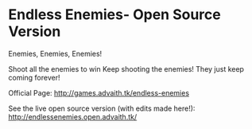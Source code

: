 # Endless Enemies- Open Source Version

Enemies, Enemies, Enemies!

Shoot all the enemies to win  Keep shooting the enemies! They just keep coming forever!

Official Page: http://games.advaith.tk/endless-enemies

See the live open source version (with edits made here!): http://endlessenemies.open.advaith.tk/
